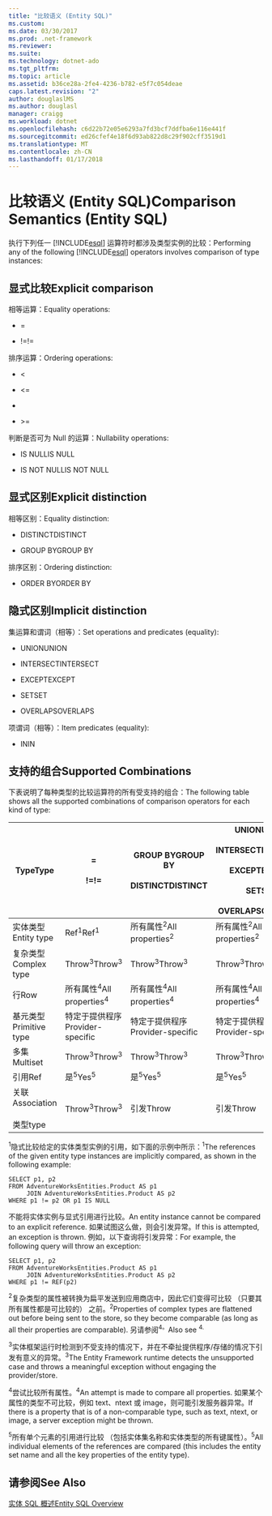 ```yaml
---
title: "比较语义 (Entity SQL)"
ms.custom: 
ms.date: 03/30/2017
ms.prod: .net-framework
ms.reviewer: 
ms.suite: 
ms.technology: dotnet-ado
ms.tgt_pltfrm: 
ms.topic: article
ms.assetid: b36ce28a-2fe4-4236-b782-e5f7c054deae
caps.latest.revision: "2"
author: douglaslMS
ms.author: douglasl
manager: craigg
ms.workload: dotnet
ms.openlocfilehash: c6d22b72e05e6293a7fd3bcf7ddfba6e116e441f
ms.sourcegitcommit: ed26cfef4e18f6d93ab822d8c29f902cff3519d1
ms.translationtype: MT
ms.contentlocale: zh-CN
ms.lasthandoff: 01/17/2018
---
```

# <a name="comparison-semantics-entity-sql"></a><span data-ttu-id="765a0-102">比较语义 (Entity SQL)</span><span class="sxs-lookup"><span data-stu-id="765a0-102">Comparison Semantics (Entity SQL)</span></span>
<span data-ttu-id="765a0-103">执行下列任一 [!INCLUDE[esql](../../../../../../includes/esql-md.md)] 运算符时都涉及类型实例的比较：</span><span class="sxs-lookup"><span data-stu-id="765a0-103">Performing any of the following [!INCLUDE[esql](../../../../../../includes/esql-md.md)] operators involves comparison of type instances:</span></span>  
  
## <a name="explicit-comparison"></a><span data-ttu-id="765a0-104">显式比较</span><span class="sxs-lookup"><span data-stu-id="765a0-104">Explicit comparison</span></span>  
 <span data-ttu-id="765a0-105">相等运算：</span><span class="sxs-lookup"><span data-stu-id="765a0-105">Equality operations:</span></span>  
  
-   =  
  
-   <span data-ttu-id="765a0-106">!=</span><span class="sxs-lookup"><span data-stu-id="765a0-106">!=</span></span>  
  
 <span data-ttu-id="765a0-107">排序运算：</span><span class="sxs-lookup"><span data-stu-id="765a0-107">Ordering operations:</span></span>  
  
-   <  
  
-   \<=  
  
-   >  
  
-   \>=  
  
 <span data-ttu-id="765a0-108">判断是否可为 Null 的运算：</span><span class="sxs-lookup"><span data-stu-id="765a0-108">Nullability operations:</span></span>  
  
-   <span data-ttu-id="765a0-109">IS NULL</span><span class="sxs-lookup"><span data-stu-id="765a0-109">IS NULL</span></span>  
  
-   <span data-ttu-id="765a0-110">IS NOT NULL</span><span class="sxs-lookup"><span data-stu-id="765a0-110">IS NOT NULL</span></span>  
  
## <a name="explicit-distinction"></a><span data-ttu-id="765a0-111">显式区别</span><span class="sxs-lookup"><span data-stu-id="765a0-111">Explicit distinction</span></span>  
 <span data-ttu-id="765a0-112">相等区别：</span><span class="sxs-lookup"><span data-stu-id="765a0-112">Equality distinction:</span></span>  
  
-   <span data-ttu-id="765a0-113">DISTINCT</span><span class="sxs-lookup"><span data-stu-id="765a0-113">DISTINCT</span></span>  
  
-   <span data-ttu-id="765a0-114">GROUP BY</span><span class="sxs-lookup"><span data-stu-id="765a0-114">GROUP BY</span></span>  
  
 <span data-ttu-id="765a0-115">排序区别：</span><span class="sxs-lookup"><span data-stu-id="765a0-115">Ordering distinction:</span></span>  
  
-   <span data-ttu-id="765a0-116">ORDER BY</span><span class="sxs-lookup"><span data-stu-id="765a0-116">ORDER BY</span></span>  
  
## <a name="implicit-distinction"></a><span data-ttu-id="765a0-117">隐式区别</span><span class="sxs-lookup"><span data-stu-id="765a0-117">Implicit distinction</span></span>  
 <span data-ttu-id="765a0-118">集运算和谓词（相等）：</span><span class="sxs-lookup"><span data-stu-id="765a0-118">Set operations and predicates (equality):</span></span>  
  
-   <span data-ttu-id="765a0-119">UNION</span><span class="sxs-lookup"><span data-stu-id="765a0-119">UNION</span></span>  
  
-   <span data-ttu-id="765a0-120">INTERSECT</span><span class="sxs-lookup"><span data-stu-id="765a0-120">INTERSECT</span></span>  
  
-   <span data-ttu-id="765a0-121">EXCEPT</span><span class="sxs-lookup"><span data-stu-id="765a0-121">EXCEPT</span></span>  
  
-   <span data-ttu-id="765a0-122">SET</span><span class="sxs-lookup"><span data-stu-id="765a0-122">SET</span></span>  
  
-   <span data-ttu-id="765a0-123">OVERLAPS</span><span class="sxs-lookup"><span data-stu-id="765a0-123">OVERLAPS</span></span>  
  
 <span data-ttu-id="765a0-124">项谓词（相等）：</span><span class="sxs-lookup"><span data-stu-id="765a0-124">Item predicates (equality):</span></span>  
  
-   <span data-ttu-id="765a0-125">IN</span><span class="sxs-lookup"><span data-stu-id="765a0-125">IN</span></span>  
  
## <a name="supported-combinations"></a><span data-ttu-id="765a0-126">支持的组合</span><span class="sxs-lookup"><span data-stu-id="765a0-126">Supported Combinations</span></span>  
 <span data-ttu-id="765a0-127">下表说明了每种类型的比较运算符的所有受支持的组合：</span><span class="sxs-lookup"><span data-stu-id="765a0-127">The following table shows all the supported combinations of comparison operators for each kind of type:</span></span>  
  
|<span data-ttu-id="765a0-128">**Type**</span><span class="sxs-lookup"><span data-stu-id="765a0-128">**Type**</span></span>|**=**<br /><br /> <span data-ttu-id="765a0-129">**!=**</span><span class="sxs-lookup"><span data-stu-id="765a0-129">**!=**</span></span>|<span data-ttu-id="765a0-130">**GROUP BY**</span><span class="sxs-lookup"><span data-stu-id="765a0-130">**GROUP BY**</span></span><br /><br /> <span data-ttu-id="765a0-131">**DISTINCT**</span><span class="sxs-lookup"><span data-stu-id="765a0-131">**DISTINCT**</span></span>|<span data-ttu-id="765a0-132">**UNION**</span><span class="sxs-lookup"><span data-stu-id="765a0-132">**UNION**</span></span><br /><br /> <span data-ttu-id="765a0-133">**INTERSECT**</span><span class="sxs-lookup"><span data-stu-id="765a0-133">**INTERSECT**</span></span><br /><br /> <span data-ttu-id="765a0-134">**EXCEPT**</span><span class="sxs-lookup"><span data-stu-id="765a0-134">**EXCEPT**</span></span><br /><br /> <span data-ttu-id="765a0-135">**SET**</span><span class="sxs-lookup"><span data-stu-id="765a0-135">**SET**</span></span><br /><br /> <span data-ttu-id="765a0-136">**OVERLAPS**</span><span class="sxs-lookup"><span data-stu-id="765a0-136">**OVERLAPS**</span></span>|<span data-ttu-id="765a0-137">**IN**</span><span class="sxs-lookup"><span data-stu-id="765a0-137">**IN**</span></span>|<span data-ttu-id="765a0-138">**<   <=**</span><span class="sxs-lookup"><span data-stu-id="765a0-138">**<   <=**</span></span><br /><br /> <span data-ttu-id="765a0-139">**>   >=**</span><span class="sxs-lookup"><span data-stu-id="765a0-139">**>   >=**</span></span>|<span data-ttu-id="765a0-140">**ORDER BY**</span><span class="sxs-lookup"><span data-stu-id="765a0-140">**ORDER BY**</span></span>|<span data-ttu-id="765a0-141">**为 NULL**</span><span class="sxs-lookup"><span data-stu-id="765a0-141">**IS NULL**</span></span><br /><br /> <span data-ttu-id="765a0-142">**不为 NULL**</span><span class="sxs-lookup"><span data-stu-id="765a0-142">**IS NOT NULL**</span></span>|  
|-|-|-|-|-|-|-|-|  
|<span data-ttu-id="765a0-143">实体类型</span><span class="sxs-lookup"><span data-stu-id="765a0-143">Entity type</span></span>|<span data-ttu-id="765a0-144">Ref<sup>1</sup></span><span class="sxs-lookup"><span data-stu-id="765a0-144">Ref<sup>1</sup></span></span>|<span data-ttu-id="765a0-145">所有属性<sup>2</sup></span><span class="sxs-lookup"><span data-stu-id="765a0-145">All properties<sup>2</sup></span></span>|<span data-ttu-id="765a0-146">所有属性<sup>2</sup></span><span class="sxs-lookup"><span data-stu-id="765a0-146">All properties<sup>2</sup></span></span>|<span data-ttu-id="765a0-147">所有属性<sup>2</sup></span><span class="sxs-lookup"><span data-stu-id="765a0-147">All properties<sup>2</sup></span></span>|<span data-ttu-id="765a0-148">Throw<sup>3</sup></span><span class="sxs-lookup"><span data-stu-id="765a0-148">Throw<sup>3</sup></span></span>|<span data-ttu-id="765a0-149">Throw<sup>3</sup></span><span class="sxs-lookup"><span data-stu-id="765a0-149">Throw<sup>3</sup></span></span>|<span data-ttu-id="765a0-150">Ref<sup>1</sup></span><span class="sxs-lookup"><span data-stu-id="765a0-150">Ref<sup>1</sup></span></span>|  
|<span data-ttu-id="765a0-151">复杂类型</span><span class="sxs-lookup"><span data-stu-id="765a0-151">Complex type</span></span>|<span data-ttu-id="765a0-152">Throw<sup>3</sup></span><span class="sxs-lookup"><span data-stu-id="765a0-152">Throw<sup>3</sup></span></span>|<span data-ttu-id="765a0-153">Throw<sup>3</sup></span><span class="sxs-lookup"><span data-stu-id="765a0-153">Throw<sup>3</sup></span></span>|<span data-ttu-id="765a0-154">Throw<sup>3</sup></span><span class="sxs-lookup"><span data-stu-id="765a0-154">Throw<sup>3</sup></span></span>|<span data-ttu-id="765a0-155">Throw<sup>3</sup></span><span class="sxs-lookup"><span data-stu-id="765a0-155">Throw<sup>3</sup></span></span>|<span data-ttu-id="765a0-156">Throw<sup>3</sup></span><span class="sxs-lookup"><span data-stu-id="765a0-156">Throw<sup>3</sup></span></span>|<span data-ttu-id="765a0-157">Throw<sup>3</sup></span><span class="sxs-lookup"><span data-stu-id="765a0-157">Throw<sup>3</sup></span></span>|<span data-ttu-id="765a0-158">Throw<sup>3</sup></span><span class="sxs-lookup"><span data-stu-id="765a0-158">Throw<sup>3</sup></span></span>|  
|<span data-ttu-id="765a0-159">行</span><span class="sxs-lookup"><span data-stu-id="765a0-159">Row</span></span>|<span data-ttu-id="765a0-160">所有属性<sup>4</sup></span><span class="sxs-lookup"><span data-stu-id="765a0-160">All properties<sup>4</sup></span></span>|<span data-ttu-id="765a0-161">所有属性<sup>4</sup></span><span class="sxs-lookup"><span data-stu-id="765a0-161">All properties<sup>4</sup></span></span>|<span data-ttu-id="765a0-162">所有属性<sup>4</sup></span><span class="sxs-lookup"><span data-stu-id="765a0-162">All properties<sup>4</sup></span></span>|<span data-ttu-id="765a0-163">Throw<sup>3</sup></span><span class="sxs-lookup"><span data-stu-id="765a0-163">Throw<sup>3</sup></span></span>|<span data-ttu-id="765a0-164">Throw<sup>3</sup></span><span class="sxs-lookup"><span data-stu-id="765a0-164">Throw<sup>3</sup></span></span>|<span data-ttu-id="765a0-165">所有属性<sup>4</sup></span><span class="sxs-lookup"><span data-stu-id="765a0-165">All properties<sup>4</sup></span></span>|<span data-ttu-id="765a0-166">Throw<sup>3</sup></span><span class="sxs-lookup"><span data-stu-id="765a0-166">Throw<sup>3</sup></span></span>|  
|<span data-ttu-id="765a0-167">基元类型</span><span class="sxs-lookup"><span data-stu-id="765a0-167">Primitive type</span></span>|<span data-ttu-id="765a0-168">特定于提供程序</span><span class="sxs-lookup"><span data-stu-id="765a0-168">Provider-specific</span></span>|<span data-ttu-id="765a0-169">特定于提供程序</span><span class="sxs-lookup"><span data-stu-id="765a0-169">Provider-specific</span></span>|<span data-ttu-id="765a0-170">特定于提供程序</span><span class="sxs-lookup"><span data-stu-id="765a0-170">Provider-specific</span></span>|<span data-ttu-id="765a0-171">特定于提供程序</span><span class="sxs-lookup"><span data-stu-id="765a0-171">Provider-specific</span></span>|<span data-ttu-id="765a0-172">特定于提供程序</span><span class="sxs-lookup"><span data-stu-id="765a0-172">Provider-specific</span></span>|<span data-ttu-id="765a0-173">特定于提供程序</span><span class="sxs-lookup"><span data-stu-id="765a0-173">Provider-specific</span></span>|<span data-ttu-id="765a0-174">特定于提供程序</span><span class="sxs-lookup"><span data-stu-id="765a0-174">Provider-specific</span></span>|  
|<span data-ttu-id="765a0-175">多集</span><span class="sxs-lookup"><span data-stu-id="765a0-175">Multiset</span></span>|<span data-ttu-id="765a0-176">Throw<sup>3</sup></span><span class="sxs-lookup"><span data-stu-id="765a0-176">Throw<sup>3</sup></span></span>|<span data-ttu-id="765a0-177">Throw<sup>3</sup></span><span class="sxs-lookup"><span data-stu-id="765a0-177">Throw<sup>3</sup></span></span>|<span data-ttu-id="765a0-178">Throw<sup>3</sup></span><span class="sxs-lookup"><span data-stu-id="765a0-178">Throw<sup>3</sup></span></span>|<span data-ttu-id="765a0-179">Throw<sup>3</sup></span><span class="sxs-lookup"><span data-stu-id="765a0-179">Throw<sup>3</sup></span></span>|<span data-ttu-id="765a0-180">Throw<sup>3</sup></span><span class="sxs-lookup"><span data-stu-id="765a0-180">Throw<sup>3</sup></span></span>|<span data-ttu-id="765a0-181">Throw<sup>3</sup></span><span class="sxs-lookup"><span data-stu-id="765a0-181">Throw<sup>3</sup></span></span>|<span data-ttu-id="765a0-182">Throw<sup>3</sup></span><span class="sxs-lookup"><span data-stu-id="765a0-182">Throw<sup>3</sup></span></span>|  
|<span data-ttu-id="765a0-183">引用</span><span class="sxs-lookup"><span data-stu-id="765a0-183">Ref</span></span>|<span data-ttu-id="765a0-184">是<sup>5</sup></span><span class="sxs-lookup"><span data-stu-id="765a0-184">Yes<sup>5</sup></span></span>|<span data-ttu-id="765a0-185">是<sup>5</sup></span><span class="sxs-lookup"><span data-stu-id="765a0-185">Yes<sup>5</sup></span></span>|<span data-ttu-id="765a0-186">是<sup>5</sup></span><span class="sxs-lookup"><span data-stu-id="765a0-186">Yes<sup>5</sup></span></span>|<span data-ttu-id="765a0-187">是<sup>5</sup></span><span class="sxs-lookup"><span data-stu-id="765a0-187">Yes<sup>5</sup></span></span>|<span data-ttu-id="765a0-188">引发</span><span class="sxs-lookup"><span data-stu-id="765a0-188">Throw</span></span>|<span data-ttu-id="765a0-189">引发</span><span class="sxs-lookup"><span data-stu-id="765a0-189">Throw</span></span>|<span data-ttu-id="765a0-190">是<sup>5</sup></span><span class="sxs-lookup"><span data-stu-id="765a0-190">Yes<sup>5</sup></span></span>|  
|<span data-ttu-id="765a0-191">关联</span><span class="sxs-lookup"><span data-stu-id="765a0-191">Association</span></span><br /><br /> <span data-ttu-id="765a0-192">类型</span><span class="sxs-lookup"><span data-stu-id="765a0-192">type</span></span>|<span data-ttu-id="765a0-193">Throw<sup>3</sup></span><span class="sxs-lookup"><span data-stu-id="765a0-193">Throw<sup>3</sup></span></span>|<span data-ttu-id="765a0-194">引发</span><span class="sxs-lookup"><span data-stu-id="765a0-194">Throw</span></span>|<span data-ttu-id="765a0-195">引发</span><span class="sxs-lookup"><span data-stu-id="765a0-195">Throw</span></span>|<span data-ttu-id="765a0-196">引发</span><span class="sxs-lookup"><span data-stu-id="765a0-196">Throw</span></span>|<span data-ttu-id="765a0-197">Throw<sup>3</sup></span><span class="sxs-lookup"><span data-stu-id="765a0-197">Throw<sup>3</sup></span></span>|<span data-ttu-id="765a0-198">Throw<sup>3</sup></span><span class="sxs-lookup"><span data-stu-id="765a0-198">Throw<sup>3</sup></span></span>|<span data-ttu-id="765a0-199">Throw<sup>3</sup></span><span class="sxs-lookup"><span data-stu-id="765a0-199">Throw<sup>3</sup></span></span>|  
  
 <span data-ttu-id="765a0-200"><sup>1</sup>隐式比较给定的实体类型实例的引用，如下面的示例中所示：</span><span class="sxs-lookup"><span data-stu-id="765a0-200"><sup>1</sup>The references of the given entity type instances are implicitly compared, as shown in the following example:</span></span>  
  
```  
SELECT p1, p2   
FROM AdventureWorksEntities.Product AS p1   
     JOIN AdventureWorksEntities.Product AS p2   
WHERE p1 != p2 OR p1 IS NULL  
```  
  
 <span data-ttu-id="765a0-201">不能将实体实例与显式引用进行比较。</span><span class="sxs-lookup"><span data-stu-id="765a0-201">An entity instance cannot be compared to an explicit reference.</span></span> <span data-ttu-id="765a0-202">如果试图这么做，则会引发异常。</span><span class="sxs-lookup"><span data-stu-id="765a0-202">If this is attempted, an exception is thrown.</span></span> <span data-ttu-id="765a0-203">例如，以下查询将引发异常：</span><span class="sxs-lookup"><span data-stu-id="765a0-203">For example, the following query will throw an exception:</span></span>  
  
```  
SELECT p1, p2   
FROM AdventureWorksEntities.Product AS p1   
     JOIN AdventureWorksEntities.Product AS p2   
WHERE p1 != REF(p2)  
```  
  
 <span data-ttu-id="765a0-204"><sup>2</sup>复杂类型的属性被转换为扁平发送到应用商店中，因此它们变得可比较 （只要其所有属性都是可比较的） 之前。</span><span class="sxs-lookup"><span data-stu-id="765a0-204"><sup>2</sup>Properties of complex types are flattened out before being sent to the store, so they become comparable (as long as all their properties are comparable).</span></span> <span data-ttu-id="765a0-205">另请参阅<sup>4。</sup></span><span class="sxs-lookup"><span data-stu-id="765a0-205">Also see <sup>4.</sup></span></span>  
  
 <span data-ttu-id="765a0-206"><sup>3</sup>实体框架运行时检测到不受支持的情况下，并在不牵扯提供程序/存储的情况下引发有意义的异常。</span><span class="sxs-lookup"><span data-stu-id="765a0-206"><sup>3</sup>The Entity Framework runtime detects the unsupported case and throws a meaningful exception without engaging the provider/store.</span></span>  
  
 <span data-ttu-id="765a0-207"><sup>4</sup>尝试比较所有属性。</span><span class="sxs-lookup"><span data-stu-id="765a0-207"><sup>4</sup>An attempt is made to compare all properties.</span></span> <span data-ttu-id="765a0-208">如果某个属性的类型不可比较，例如 text、ntext 或 image，则可能引发服务器异常。</span><span class="sxs-lookup"><span data-stu-id="765a0-208">If there is a property that is of a non-comparable type, such as text, ntext, or image, a server exception might be thrown.</span></span>  
  
 <span data-ttu-id="765a0-209"><sup>5</sup>所有单个元素的引用进行比较 （包括实体集名称和实体类型的所有键属性）。</span><span class="sxs-lookup"><span data-stu-id="765a0-209"><sup>5</sup>All individual elements of the references are compared (this includes the entity set name and all the key properties of the entity type).</span></span>  
  
## <a name="see-also"></a><span data-ttu-id="765a0-210">请参阅</span><span class="sxs-lookup"><span data-stu-id="765a0-210">See Also</span></span>  
 [<span data-ttu-id="765a0-211">实体 SQL 概述</span><span class="sxs-lookup"><span data-stu-id="765a0-211">Entity SQL Overview</span></span>](../../../../../../docs/framework/data/adonet/ef/language-reference/entity-sql-overview.md)
